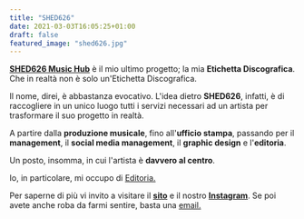 ```yaml
---
title: "SHED626"
date: 2021-03-03T16:05:25+01:00
draft: false
featured_image: "shed626.jpg"
---
```


**[SHED626 Music Hub](https://shed626.com)** è il mio ultimo progetto; la mia **Etichetta Discografica**. Che in realtà non è solo un'Etichetta Discografica.

Il nome, direi, è abbastanza evocativo. L'idea dietro **SHED626**, infatti, è di raccogliere in un unico luogo tutti i servizi necessari ad un artista per trasformare il suo progetto in realtà. 

A partire dalla **produzione musicale**, fino all'**ufficio stampa**, passando per il **management**, il **social media management**, il **graphic design** e l'**editoria**.

Un posto, insomma, in cui l'artista è **davvero al centro**. 

Io, in particolare, mi occupo di [Editoria.](https://shed626.com/2021/02/08/editoria-musicale-shed626/)

Per saperne di più vi invito a visitare il **[sito](https://shed626.com)** e il nostro **[Instagram](https://www.instagram.com/shed626musichub/)**. Se poi avete anche roba da farmi sentire, basta una [email.](https://shed626.com/contatti/)

